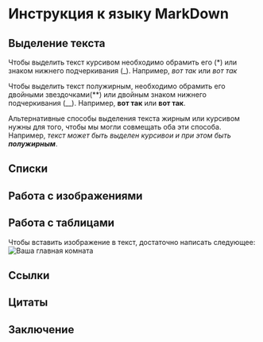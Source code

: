 # Инструкция к языку MarkDown

## Выделение текста

Чтобы выделить текст курсивом необходимо обрамить его (*) или знаком нижнего подчеркивания (_). Например, *вот так* или _вот так_

Чтобы выделить текст полужирным, необходимо обрамить его двойными звездочками(**) или двойным знаком нижнего подчеркивания (__). Например, **вот так** или __вот так__.

Альтернативные способы выделения текста жирным или курсивом нужны для того, чтобы мы могли совмещать оба эти способа. Например, _текст может быть выделен курсивои и при этом быть **полужирным**_.

## Списки

## Работа с изображениями

## Работа с таблицами

Чтобы вставить изображение в текст, достаточно написать следующее:
![Ваша главная комната](Главная.jpeg)

## Ссылки

## Цитаты

## Заключение